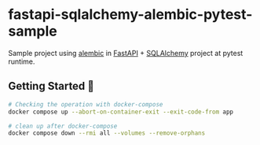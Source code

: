 # fastapi-sqlalchemy-alembic-pytest-sample
Sample project using [alembic](https://github.com/alembic/alembic) in [FastAPI](https://github.com/tiangolo/fastapi) + [SQLAlchemy](https://github.com/sqlalchemy/sqlalchemy) project at pytest runtime.

## Getting Started 💨

```bash
# Checking the operation with docker-compose
docker compose up --abort-on-container-exit --exit-code-from app

# clean up after docker-compose
docker compose down --rmi all --volumes --remove-orphans
```
